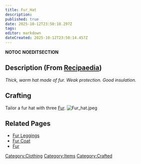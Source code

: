 ```yaml
---
title: Fur_Hat
description: 
published: true
date: 2025-10-12T23:50:18.297Z
tags: 
editor: markdown
dateCreated: 2025-10-12T23:50:14.457Z
---
```


__NOTOC__ __NOEDITSECTION__

## Description (From [Recipaedia](Recipaedia "wikilink"))

*Thick, warm hat made of fur. Weak protection. Good insulation.*

## Crafting

Tailor a fur hat with three [Fur](Fur "wikilink").
![Fur_hat.jpeg](Fur_hat.jpeg "Fur_hat.jpeg")

## Related Pages

  - [Fur Leggings](Fur_Leggings "wikilink")
  - [Fur Coat](Fur_Coat "wikilink")
  - [Fur](Fur "wikilink")

[Category:Clothing](Category:Clothing "wikilink")
[Category:Items](Category:Items "wikilink")
[Category:Crafted](Category:Crafted "wikilink")